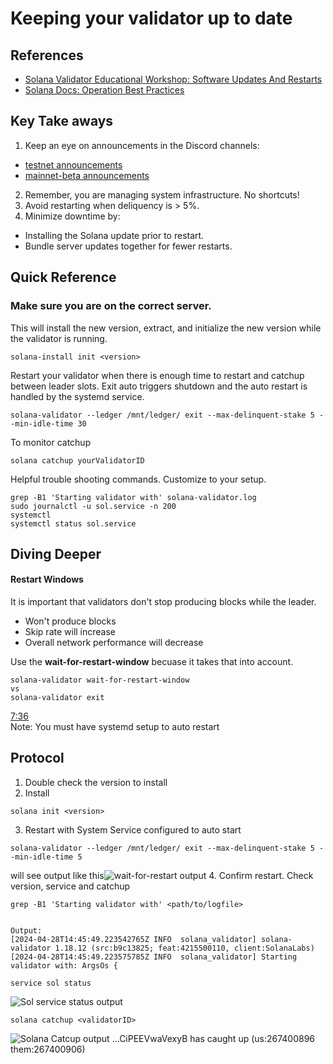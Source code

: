 # Keeping your validator up to date

## References
- [Solana Validator Educational Workshop: Software Updates And Restarts](https://www.youtube.com/watch?v=HKR5dn5CSZo&list=PLilwLeBwGuK6jKrmn7KOkxRxS9tvbRa5p&index=4)
- [Solana Docs: Operation Best Practices](https://docs.solanalabs.com/operations/best-practices/general)

## Key Take aways
1. Keep an eye on announcements in the Discord channels:
- [testnet announcements](https://discord.com/channels/428295358100013066/594138785558691840)
- [mainnet-beta announcements](https://discord.com/channels/428295358100013066/669406841830244375)
2. Remember, you are managing system infrastructure. No shortcuts!
3. Avoid restarting when deliquency is > 5%.
4. Minimize downtime by:
- Installing the Solana update prior to restart.
- Bundle server updates together for fewer restarts.

## Quick Reference
### Make sure you are on the correct server.


This will install the new version, extract, and initialize the new version while the validator is running.
```
solana-install init <version>
```
Restart your validator when there is enough time to restart and catchup between leader slots. Exit auto triggers shutdown and the auto restart is handled by the systemd service.
```
solana-validator --ledger /mnt/ledger/ exit --max-delinquent-stake 5 --min-idle-time 30
```

To monitor catchup
```
solana catchup yourValidatorID
```
Helpful trouble shooting commands. Customize to your setup.
```
grep -B1 'Starting validator with' solana-validator.log
sudo journalctl -u sol.service -n 200
systemctl
systemctl status sol.service 
```


## Diving Deeper
#### Restart Windows
It is important that validators don't stop producing blocks while the leader.
- Won't produce blocks
- Skip rate will increase
- Overall network performance will decrease

Use the **wait-for-restart-window** becuase it takes that into account. 
```
solana-validator wait-for-restart-window
vs
solana-validator exit
```
[7:36](https://youtu.be/HKR5dn5CSZo?si=D9fltFzvEWffFU9P&t=456)\
Note: You must have systemd setup to auto restart

## Protocol
1. Double check the version to install
2. Install
```
solana init <version>
```
3. Restart with System Service configured to auto start
```
solana-validator --ledger /mnt/ledger/ exit --max-delinquent-stake 5 --min-idle-time 5
```
will see output like this![wait-for-restart output](image.png)
4. Confirm restart. Check version, service and catchup
```
grep -B1 'Starting validator with' <path/to/logfile>


Output:
[2024-04-28T14:45:49.223542765Z INFO  solana_validator] solana-validator 1.18.12 (src:b9c13825; feat:4215500110, client:SolanaLabs)
[2024-04-28T14:45:49.223575785Z INFO  solana_validator] Starting validator with: ArgsOs {
```
```
service sol status
```
![Sol service status output](image-2.png)

```
solana catchup <validatorID>
```
![Solana Catcup output](image-1.png)
...CiPEEVwaVexyB has caught up (us:267400896 them:267400906)